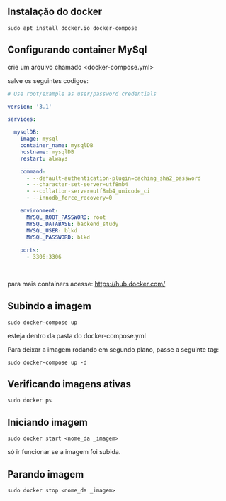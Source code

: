 ## Instalação do docker

    sudo apt install docker.io docker-compose


## Configurando container MySql

crie um arquivo chamado <docker-compose.yml>

salve os seguintes codigos:

```yml
# Use root/example as user/password credentials

version: '3.1'

services:

  mysqlDB:
    image: mysql
    container_name: mysqlDB
    hostname: mysqlDB
    restart: always

    command: 
      - --default-authentication-plugin=caching_sha2_password
      - --character-set-server=utf8mb4
      - --collation-server=utf8mb4_unicode_ci
      - --innodb_force_recovery=0

    environment:
      MYSQL_ROOT_PASSWORD: root
      MYSQL_DATABASE: backend_study
      MYSQL_USER: blkd
      MYSQL_PASSWORD: blkd
      
    ports:
      - 3306:3306
    
    

```

para mais containers acesse: https://hub.docker.com/

## Subindo a imagem
    sudo docker-compose up

esteja dentro da pasta do docker-compose.yml

Para deixar a imagem rodando em segundo plano, passe a seguinte tag:

    sudo docker-compose up -d


## Verificando imagens ativas

    sudo docker ps


## Iniciando imagem
    sudo docker start <nome_da _imagem>
    
  só ir funcionar se a imagem foi subida.

## Parando imagem

    sudo docker stop <nome_da _imagem>
